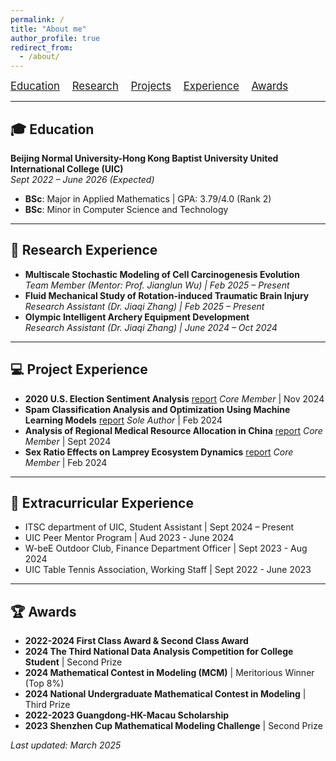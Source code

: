 ```yaml
---
permalink: /
title: "About me"
author_profile: true
redirect_from: 
  - /about/
---
```


<nav>
  <ul style="list-style-type: none; font-size: 1.2em; margin: 0; padding: 0;">
    <li style="display: inline; margin-right: 15px;"><a href="#education">Education</a></li>
    <li style="display: inline; margin-right: 15px;"><a href="#research-experience">Research</a></li>
    <li style="display: inline; margin-right: 15px;"><a href="#project-experience">Projects</a></li>
    <li style="display: inline; margin-right: 15px;"><a href="#extracurricular-experience">Experience</a></li>
    <li style="display: inline; margin-right: 15px;"><a href="#awards">Awards</a></li>
  </ul>
</nav>

---

## 🎓 Education
**Beijing Normal University-Hong Kong Baptist University United International College (UIC)**  
*Sept 2022 – June 2026 (Expected)*  
- **BSc**: Major in Applied Mathematics | GPA: 3.79/4.0 (Rank 2)  
- **BSc**: Minor in Computer Science and Technology  

---

## 📖 Research Experience
- **Multiscale Stochastic Modeling of Cell Carcinogenesis Evolution**  
  *Team Member (Mentor: Prof. Jianglun Wu) | Feb 2025 – Present*  
- **Fluid Mechanical Study of Rotation-induced Traumatic Brain Injury**  
  *Research Assistant (Dr. Jiaqi Zhang) | Feb 2025 – Present*  
- **Olympic Intelligent Archery Equipment Development**  
  *Research Assistant (Dr. Jiaqi Zhang) | June 2024 – Oct 2024*  

---

## 💻 Project Experience
- **2020 U.S. Election Sentiment Analysis**  [report](../files/project1.pdf)
  *Core Member* | Nov 2024
- **Spam Classification Analysis and Optimization Using Machine Learning
Models**  [report](../files/report.pdf)
  *Sole Author* | Feb 2024  
- **Analysis of Regional Medical Resource Allocation in China**  [report](../files/project2.pdf)
  *Core Member* | Sept 2024  
- **Sex Ratio Effects on Lamprey Ecosystem Dynamics**  [report](../files/project3.pdf)
  *Core Member* | Feb 2024  

---

## 💼 Extracurricular Experience
- ITSC department of UIC, Student Assistant | Sept 2024 – Present
- UIC Peer Mentor Program | Aud 2023 - June 2024
- W-beE Outdoor Club, Finance Department Officer  | Sept 2023 - Aug 2024
- UIC Table Tennis Association, Working Staff  | Sept 2022 - June 2023

---

## 🏆 Awards
- **2022-2024 First Class Award & Second Class Award**
- **2024 The Third National Data Analysis Competition for College Student** | Second Prize
- **2024 Mathematical Contest in Modeling (MCM)** | Meritorious Winner (Top 8%)
- **2024 National Undergraduate Mathematical Contest in Modeling** | Third Prize
- **2022-2023 Guangdong-HK-Macau Scholarship**
- **2023 Shenzhen Cup Mathematical Modeling Challenge** | Second Prize

*Last updated: March 2025*  
